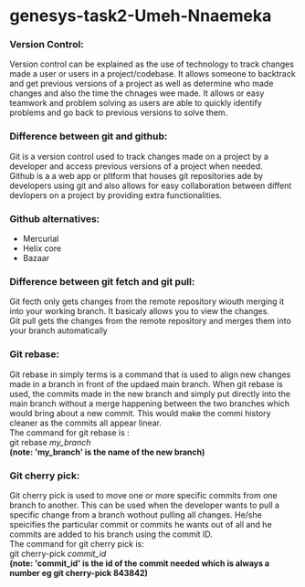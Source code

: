 # genesys-task2-Umeh-Nnaemeka
### Version Control:
Version control can be explained as the use of technology to track changes made a user or users in a project/codebase. It allows someone to backtrack and get previous versions of a project as well as determine who made changes and also the time the chnages wee made. It allows or easy teamwork and problem solving as users are able to quickly identify problems and go back to previous versions to solve them.

### Difference between git and github:
Git is a version control used to track changes made on a project by a developer and access previous versions of a project when needed.  
Github is a a web app or pltform that houses git repositories ade by developers using git and also allows for easy collaboration between diffent devlopers on a project by providing extra functionalities.

### Github alternatives:
* Mercurial
* Helix core
* Bazaar

### Difference between git fetch and git pull:
Git fecth only gets changes from the remote repository wiouth merging it into your working branch. It basicaly allows you to view the changes.  
Git pull gets the changes from the remote repository and merges them into your branch automatically

### Git rebase:
Git rebase in simply terms is a command that is used to align new changes made in a branch in front of the updaed main branch. When git rebase is used, the commits made in the new branch and simply put directly into the main branch without a merge happening between the two branches which would bring about a new commit. This would make the commi history cleaner as the commits all appear linear.  
The command for git rebase is :  
    git rebase *my_branch*  
**(note: 'my_branch' is the name of the new branch)**

### Git cherry pick:
Git cherry pick is used to move one or more specific commits from one branch to another. This can be used when the developer wants to pull a specific change from a branch wothout pulling all changes. He/she speicifies the particular commit or commits he wants out of all and he commits are added to his branch using the commit ID.  
The command for git cherry pick is:  
    git cherry-pick *commit_id*  
**(note: 'commit_id' is the id of the commit needed which is always a number eg git cherry-pick 843842)**